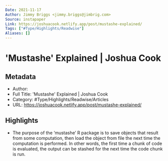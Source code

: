 ```yaml
---
Date: 2021-11-17
Author: Jimmy Briggs <jimmy.briggs@jimbrig.com>
Source: instapaper
Link: https://joshuacook.netlify.app/post/mustashe-explained/
Tags: ["#Type/Highlights/Readwise"]
Aliases: []
---
```

# 'Mustashe' Explained | Joshua Cook

## Metadata
- Author: 
- Full Title: 'Mustashe' Explained | Joshua Cook
- Category: #Type/Highlights/Readwise/Articles
- URL: https://joshuacook.netlify.app/post/mustashe-explained/

## Highlights
- The purpose of the ‘mustashe’ R package is to save objects that result from some computation, then load the object from file the next time the computation is performed. In other words, the first time a chunk of code is evaluated, the output can be stashed for the next time the code chunk is run.
